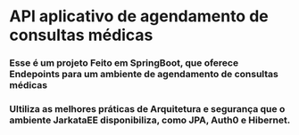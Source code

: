 # API aplicativo de agendamento de consultas médicas

### Esse é um projeto Feito em SpringBoot, que oferece Endepoints para um ambiente de agendamento de consultas médicas
### Ultiliza as melhores práticas de Arquitetura e segurança que o ambiente JarkataEE disponibiliza, como JPA, Auth0 e Hibernet.
